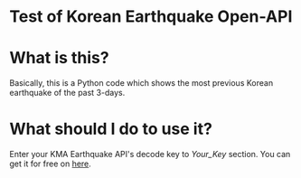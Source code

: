 Test of Korean Earthquake Open-API
==================================

# What is this?
Basically, this is a Python code which shows the most previous Korean earthquake of the past 3-days.

# What should I do to use it?
Enter your KMA Earthquake API's decode key to *Your_Key* section. You can get it for free on [here](https://www.data.go.kr/data/15000420/openapi.do).